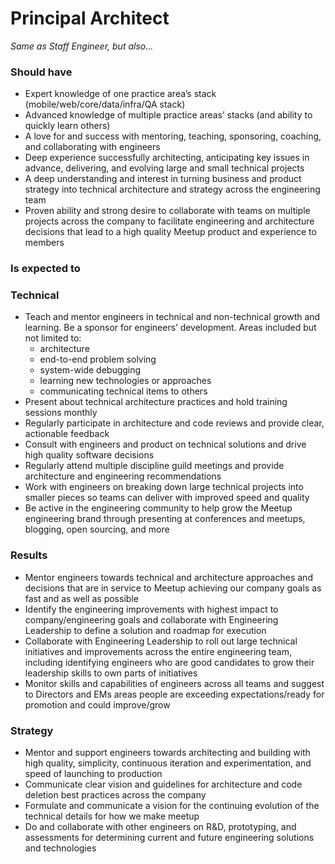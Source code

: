 Principal Architect
=====================

*Same as Staff Engineer, but also...*

### Should have
* Expert knowledge of one practice area’s stack (mobile/web/core/data/infra/QA stack)
* Advanced knowledge of multiple practice areas’ stacks (and ability to quickly learn others)
* A love for and success with mentoring, teaching, sponsoring, coaching, and collaborating with engineers
* Deep experience successfully architecting, anticipating key issues in advance, delivering, and evolving large and small technical projects
* A deep understanding and interest in turning business and product strategy into technical architecture and strategy across the engineering team
* Proven ability and strong desire to collaborate with teams on multiple projects across the company to facilitate engineering and architecture decisions that lead to a high quality Meetup product and experience to members

### Is expected to
### Technical
* Teach and mentor engineers in technical and non-technical growth and learning. Be a sponsor for engineers’ development. Areas included but not limited to:
   * architecture
   * end-to-end problem solving
   * system-wide debugging
   * learning new technologies or approaches
   * communicating technical items to others 
* Present about technical architecture practices and hold training sessions monthly
* Regularly participate in architecture and code reviews and provide clear, actionable feedback 
* Consult with engineers and product on technical solutions and drive high quality software decisions
* Regularly attend multiple discipline guild meetings and provide architecture and engineering recommendations 
* Work with engineers on breaking down large technical projects into smaller pieces so teams can deliver with improved speed and quality
* Be active in the engineering community to help grow the Meetup engineering brand through presenting at conferences and meetups, blogging, open sourcing, and more 

### Results
* Mentor engineers towards technical and architecture approaches and decisions that are in service to Meetup achieving our company goals as fast and as well as possible
* Identify the engineering improvements with highest impact to company/engineering goals and collaborate with Engineering Leadership to define a solution and roadmap for execution
* Collaborate with Engineering Leadership to roll out large technical initiatives and improvements across the entire engineering team, including identifying engineers who are good candidates to grow their leadership skills to own parts of initiatives
* Monitor skills and capabilities of engineers across all teams and suggest to Directors and EMs areas people are exceeding expectations/ready for promotion and could improve/grow

### Strategy
* Mentor and support engineers towards architecting and building with high quality, simplicity, continuous iteration and experimentation, and speed of launching to production
* Communicate clear vision and guidelines for architecture and code deletion best practices across the company
* Formulate and communicate a vision for the continuing evolution of the technical details for how we make meetup
* Do and collaborate with other engineers on R&D, prototyping, and assessments for determining current and future engineering solutions and technologies
